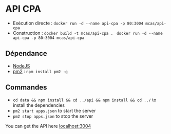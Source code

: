 API CPA
=======


* Exécution directe : `docker run -d --name api-cpa -p 80:3004 mcas/api-cpa`
* Construction : `docker build -t mcas/api-cpa . `
                 `docker run -d --name api-cpa -p 80:3004 mcas/api-cpa `

Dépendance
----------

 * [NodeJS]
 * [pm2] : `npm install pm2 -g`

Commandes
---------

 * `cd data && npm install && cd ../api && npm install && cd ../` to install the dependencies
 * `pm2 start apps.json` to start the server
 * `pm2 stop apps.json` to stop the server

You can get the API here [localhost:3004](http://localhost:3004)

[NodeJS]: https://nodejs.org/en/
[pm2]: http://pm2.keymetrics.io/
